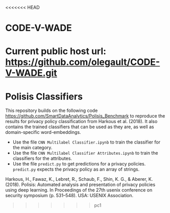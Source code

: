 <<<<<<< HEAD
# CODE-V-WADE
Current public host url: https://github.com/olegault/CODE-V-WADE.git
=======
# Polisis Classifiers

This repository builds on the following code https://github.com/SmartDataAnalytics/Polisis_Benchmark to reproduce the results for privacy policy classification from Harkous et al. (2018).
It also contains the trained classifiers that can be used as they are, as well as domain-specific word-embeddings.

* Use the file `CNN Multilabel Classifier.ipynb` to train the classifier for the main category.
* Use the file `CNN Multilabel Classifier Attributes.ipynb` to train the classifiers for the attributes.
* Use the file `predict.py` to get predictions for a privacy policies. `predict.py` expects the privacy policy as an array of strings.


Harkous, H., Fawaz, K., Lebret, R., Schaub, F., Shin, K. G., & Aberer, K. (2018). Polisis: Automated analysis and presentation of privacy policies using deep learning. In Proceedings of the 27th usenix conference on security symposium (p. 531–548). USA: USENIX Association.
>>>>>>> pc1
